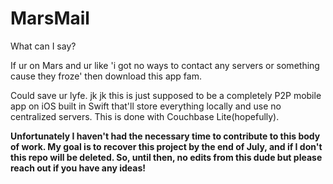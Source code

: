 # MarsMail

What can I say?

If ur on Mars and ur like 'i got no ways to contact any servers or something cause they froze' then download this app fam.

Could save ur lyfe. jk jk this is just supposed to be a completely P2P mobile app on iOS built in Swift that'll store 
everything locally and use no centralized servers. This is done with Couchbase Lite(hopefully).

**Unfortunately I haven't had the necessary time to contribute to this body of work. My goal is to recover this project by the end of July, and if I don't this repo will be deleted. So, until then, no edits from this dude but please reach out if you have any ideas!**
